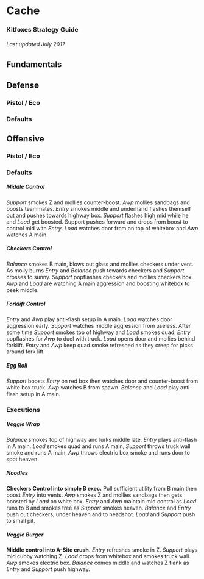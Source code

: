 # Cache
### Kitfoxes Strategy Guide
###### Last updated July 2017

## Fundamentals

## Defense

### Pistol / Eco

### Defaults

## Offensive

### Pistol / Eco

### Defaults

##### Middle Control
*Support* smokes Z and mollies counter-boost. *Awp* mollies sandbags and boosts teammates. *Entry* smokes middle and underhand flashes themself out and pushes towards highway box. *Support* flashes high mid while he and *Load* get boosted. Support pushes forward and drops from boost to control mid with *Entry*. *Load* watches door from on top of whitebox and *Awp* watches A main.

##### Checkers Control
*Balance* smokes B main, blows out glass and mollies checkers under vent. As molly burns *Entry* and *Balance* push towards checkers and *Support* crosses to sunny. *Support* popflashes checkers and mollies checkers box. *Awp* and *Load* are watching A main aggression and boosting whitebox to peek middle.				

##### Forklift Control
*Entry* and *Awp* play anti-flash setup in A main. *Load* watches door aggression early. *Support* watches middle aggression from useless. After some time *Support* smokes top of highway and *Load* smokes quad. *Entry* popflashes for *Awp* to duel with truck. *Load* opens door and mollies behind forklift. *Entry* and *Awp* keep quad smoke refreshed as they creep for picks around fork lift.

##### Egg Roll
*Support* boosts *Entry* on red box then watches door and counter-boost from white box truck. *Awp* watches B from spawn. *Balance* and *Load* play anti-flash setup in A main.  
				
### Executions

##### Veggie Wrap 
*Balance* smokes top of highway and lurks middle late. *Entry* plays anti-flash in A main. *Load* smokes quad and runs A main, *Support* throws truck wall smoke and runs A main, *Awp* throws electric box smoke and runs door to spot heaven. 				
				
				
##### Noodles 
**Checkers Control into simple B exec.**
Pull sufficient utility from B main then boost *Entry* into vents. *Awp* smokes Z and mollies sandbags then gets boosted by *Load* on white box. *Entry* and *Awp* maintain mid control as *Load* runs to B and smokes tree as *Support* smokes heaven. *Balance* and *Entry* push out checkers, under heaven and to headshot. *Load* and *Support* push to small pit.

##### Veggie Burger
**Middle control into A-Site crush.**
*Entry* refreshes smoke in Z. *Support* plays mid cubby watching Z. *Load* drops from whitebox and smokes truck wall. *Awp* smokes electric box. *Balance* comes middle and watches Z flank as *Entry* and *Support* push highway.
